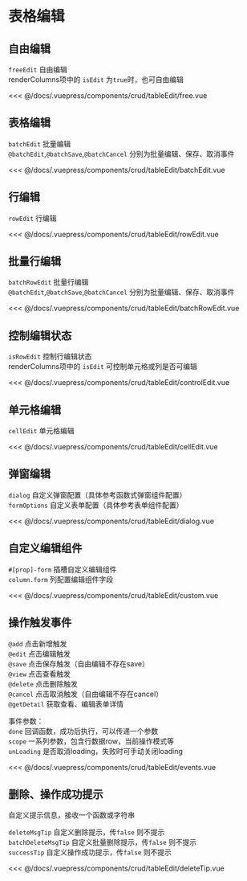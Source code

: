 # 表格编辑

## 自由编辑

`freeEdit` 自由编辑 </br>
renderColumns项中的 `isEdit` 为`true`时，也可自由编辑

<ClientOnly>
<common-code-format>
  <crud-tableEdit-free slot="source"></crud-tableEdit-free>
  
<<< @/docs/.vuepress/components/crud/tableEdit/free.vue
</common-code-format>
</ClientOnly>

## 表格编辑

`batchEdit` 批量编辑 </br>
`@batchEdit`,`@batchSave`,`@batchCancel` 分别为批量编辑、保存、取消事件

<ClientOnly>
<common-code-format>
  <crud-tableEdit-batchEdit slot="source"></crud-tableEdit-batchEdit>
  
<<< @/docs/.vuepress/components/crud/tableEdit/batchEdit.vue
</common-code-format>
</ClientOnly>

## 行编辑

`rowEdit` 行编辑

<ClientOnly>
<common-code-format>
  <crud-tableEdit-rowEdit slot="source"></crud-tableEdit-rowEdit>
  
<<< @/docs/.vuepress/components/crud/tableEdit/rowEdit.vue
</common-code-format>
</ClientOnly>

## 批量行编辑

`batchRowEdit` 批量行编辑 </br>
`@batchEdit`,`@batchSave`,`@batchCancel` 分别为批量编辑、保存、取消事件

<ClientOnly>
<common-code-format>
  <crud-tableEdit-batchRowEdit slot="source"></crud-tableEdit-batchRowEdit>
  
<<< @/docs/.vuepress/components/crud/tableEdit/batchRowEdit.vue
</common-code-format>
</ClientOnly>

## 控制编辑状态

`isRowEdit` 控制行编辑状态 </br>
renderColumns项中的 `isEdit` 可控制单元格或列是否可编辑

<ClientOnly>
<common-code-format>
  <crud-tableEdit-controlEdit slot="source"></crud-tableEdit-controlEdit>
  
<<< @/docs/.vuepress/components/crud/tableEdit/controlEdit.vue
</common-code-format>
</ClientOnly>


## 单元格编辑

`cellEdit` 单元格编辑

<ClientOnly>
<common-code-format>
  <crud-tableEdit-cellEdit slot="source"></crud-tableEdit-cellEdit>
  
<<< @/docs/.vuepress/components/crud/tableEdit/cellEdit.vue
</common-code-format>
</ClientOnly>


## 弹窗编辑

`dialog` 自定义弹窗配置（具体参考函数式弹窗组件配置） </br>
`formOptions` 自定义表单配置（具体参考表单组件配置）

<ClientOnly>
<common-code-format>
  <crud-tableEdit-dialog slot="source"></crud-tableEdit-dialog>
  
<<< @/docs/.vuepress/components/crud/tableEdit/dialog.vue
</common-code-format>
</ClientOnly>

## 自定义编辑组件

`#[prop]-form` 插槽自定义编辑组件 </br>
`column.form` 列配置编辑组件字段

<ClientOnly>
<common-code-format>
  <crud-tableEdit-custom slot="source"></crud-tableEdit-custom>
  
<<< @/docs/.vuepress/components/crud/tableEdit/custom.vue
</common-code-format>
</ClientOnly>

## 操作触发事件

`@add` 点击新增触发 </br>
`@edit` 点击编辑触发 </br>
`@save` 点击保存触发（自由编辑不存在save） </br>
`@view` 点击查看触发 </br>
`@delete` 点击删除触发 </br>
`@cancel` 点击取消触发（自由编辑不存在cancel） </br>
`@getDetail` 获取查看、编辑表单详情 </br>

事件参数： </br>
`done` 回调函数，成功后执行，可以传递一个参数 </br>
`scope` 一系列参数，包含行数据row，当前操作模式等</br>
`unLoading` 是否取消loading，失败时可手动关闭loading


<ClientOnly>
<common-code-format>
  <crud-tableEdit-events slot="source"></crud-tableEdit-events>
  
<<< @/docs/.vuepress/components/crud/tableEdit/events.vue
</common-code-format>
</ClientOnly>

## 删除、操作成功提示

自定义提示信息，接收一个函数或字符串 </br>

`deleteMsgTip` 自定义删除提示，传`false` 则不提示 </br>
`batchDeleteMsgTip` 自定义批量删除提示，传`false` 则不提示 </br>
`successTip` 自定义操作成功提示，传`false` 则不提示 </br>


<ClientOnly>
<common-code-format>
  <crud-tableEdit-deleteTip slot="source"></crud-tableEdit-deleteTip>
  
<<< @/docs/.vuepress/components/crud/tableEdit/deleteTip.vue
</common-code-format>
</ClientOnly>